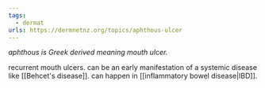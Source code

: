 ```yaml
---
tags:
  - dermat
urls: https://dermnetnz.org/topics/aphthous-ulcer
---
```

*aphthous is Greek derived meaning mouth ulcer.* 

recurrent mouth ulcers. 
can be an early manifestation of a systemic disease like [[Behcet's disease]]. 
can happen in [[inflammatory bowel disease|IBD]]. 
